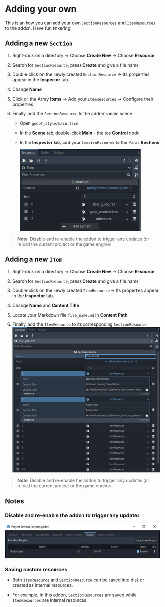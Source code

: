 # Adding your own


This is an how you can add your own `SectionResources` and `ItemResources` to the addon.
Have fun tinkering!


## Adding a new `Section`

1. Right-click on a directory -> Choose **Create New** -> Choose **Resource**  
   
2. Search for `SectionResource`, press **Create** and give a file name  
 
3. Double-click on the newly created `SectionResource` -> Its properties appear in the **Inspector** tab.  
   
4. Change **Name**  
 
5. Click on the Array **Items** -> Add your `ItemResources` -> Configure their properties  
   
6. Finally, add the `SectionResource` to the addon's main scene
	- Open `godot_style/main.tscn`  
  
	- In the **Scene** tab, double-click **Main** - the top **Control** node  
  
	- In the **Inspector** tab, add your `SectionResource` to the Array **Sections**

		![main](pictures/main.PNG)

>**Note:** Disable and re-enable the addon to trigger any updates (or reload the current project or the game engine)



## Adding a new `Item`

1. Right-click on a directory -> Choose **Create New** -> Choose **Resource**  
   
2. Search for `SectionResource`, press **Create** and give a file name  
 
3. Double-click on the newly created `ItemResource` -> Its properties appear in the **Inspector** tab.  
   
4. Change **Name** and **Content Title**  

5. Locate your Markdown file `file_name.md` in **Content Path**  

6. Finally, add the `ItemResource` to its corresponding `SectionResource`
	![add_item](pictures/add_item.PNG)

>**Note:** Disable and re-enable the addon to trigger any updates (or reload the current project or the game engine)


## Notes

### Disable and re-enable the addon to trigger any **updates**

![enabling-addon](pictures/enable_addon.PNG)


### Saving custom resources

- Both `ItemResource` and `SectionResource` can be saved into disk or created as internal resources.  

- For example, in this addon, `SectionResources` are saved while `ItemResources` are internal resources.
